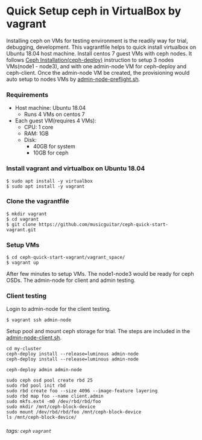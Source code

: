 # Quick Setup ceph in VirtualBox by vagrant
Installing ceph on VMs for testing environment is the readily way for trial, debugging, development.
This vagrantfile helps to quick install virtualbox on Ubuntu 18.04 host machine. Install centos 7 guest VMs with ceph nodes.
It follows [Ceph Installation(ceph-deploy)][ceph-deploy-install] instruction to setup 3 nodes VMs(node1 - node3), and with one admin-node VM for ceph-deploy and ceph-client. Once the admin-node VM be created, the provisioning would auto setup to nodes VMs by [admin-node-preflight.sh][preflight script].

### Requirements
- Host machine: Ubuntu 18.04
    - Runs 4 VMs on centos 7
- Each guest VM(requires 4 VMs):
    - CPU: 1 core
    - RAM: 1GB
    - Disk:
        - 40GB for system
        - 10GB for ceph

### Install vagrant and virtualbox on Ubuntu 18.04
```
$ sudo apt install -y virtualbox
$ sudo apt install -y vagrant
```

### Clone the vagrantfile
```
$ mkdir vagrant
$ cd vagrant
$ git clone https://github.com/musicguitar/ceph-quick-start-vagrant.git
```

### Setup VMs
```
$ cd ceph-quick-start-vagrant/vagrant_space/
$ vagrant up
```
After few minutes to setup VMs. The node1-node3 would be ready for ceph OSDs. The admin-node for client and admin testing.

### Client testing
Login to admin-node for the client testing.
```
$ vagrant ssh admin-node
```
Setup pool and mount ceph storage for trial. The steps are included in the [admin-node-client.sh][client script].

```
cd my-cluster
ceph-deploy install --release=luminous admin-node
ceph-deploy install --release=luminous admin-node

ceph-deploy admin admin-node

sudo ceph osd pool create rbd 25
sudo rbd pool init rbd
sudo rbd create foo --size 4096 --image-feature layering
sudo rbd map foo --name client.admin
sudo mkfs.ext4 -m0 /dev/rbd/rbd/foo
sudo mkdir /mnt/ceph-block-device
sudo mount /dev/rbd/rbd/foo /mnt/ceph-block-device
ls /mnt/ceph-block-device/
```


###### tags: `ceph` `vagrant`
[ceph-deploy-install]:http://docs.ceph.com/docs/mimic/start/
[preflight script]:https://github.com/musicguitar/ceph-quick-start-vagrant/blob/master/vagrant_space/admin-node-preflight.sh
[client script]:https://github.com/musicguitar/ceph-quick-start-vagrant/blob/master/vagrant_space/admin-node-client.sh